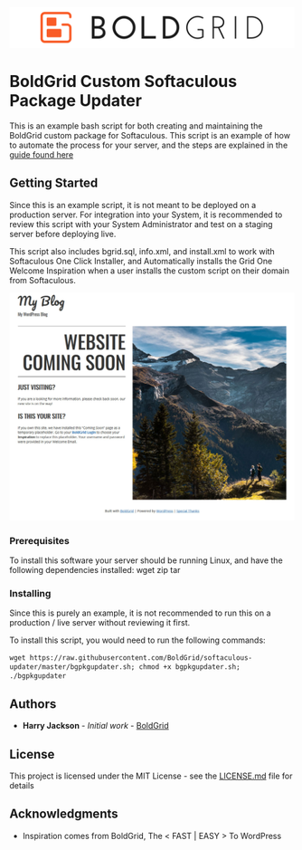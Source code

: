 ![ScreenShot](https://raw.githubusercontent.com/BoldGrid/softaculous-updater/master/bgbanner.png)
# BoldGrid Custom Softaculous Package Updater

This is an example bash script for both creating and maintaining the BoldGrid custom package for Softaculous. This script is an example of how to automate the process for your server, and the steps are explained in the [guide found here](https://www.boldgrid.com/support/advanced-tutorials/how-to-add-boldgrid-as-a-custom-softaculous-package/
) 
## Getting Started

Since this is an example script, it is not meant to be deployed on a production server. For integration into your System, it is recommended to review this script with your System Administrator and test on a staging server before deploying live. 

This script also includes bgrid.sql, info.xml, and install.xml to work with Softaculous One Click Installer, and Automatically installs the Grid One Welcome Inspiration when a user installs the custom script on their domain from Softaculous.

![ScreenShot](https://raw.githubusercontent.com/BoldGrid/softaculous-updater/master/gridone.jpg)

### Prerequisites

To install this software your server should be running Linux, and have the following dependencies installed:
wget
zip
tar

### Installing

Since this is purely an example, it is not recommended to run this on a production / live server without reviewing it first.

To install this script, you would need to run the following commands:

```
wget https://raw.githubusercontent.com/BoldGrid/softaculous-updater/master/bgpkgupdater.sh; chmod +x bgpkgupdater.sh; ./bgpkgupdater
```

## Authors

* **Harry Jackson** - *Initial work* - [BoldGrid](https://www.boldgrid.com)

## License

This project is licensed under the MIT License - see the [LICENSE.md](LICENSE.md) file for details

## Acknowledgments

* Inspiration comes from BoldGrid, The < FAST | EASY > To WordPress
